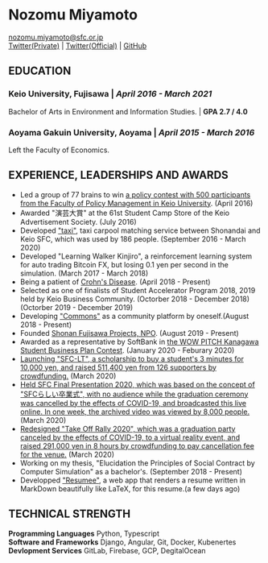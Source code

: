 # Nozomu Miyamoto
nozomu.miyamoto@sfc.or.jp  
[Twitter(Private)](https://twitter.com/nontan_univ) | [Twitter(Official)](https://twitter.com/NozomuMiyamoto) | [GitHub](https://github.com/nontan18)  

## EDUCATION
### **Keio University, Fujisawa** | *April 2016 - March 2021*
Bachelor of Arts in Environment and Information Studies. | **GPA 2.7 / 4.0**

### **Aoyama Gakuin University, Aoyama** | *April 2015 - March 2016*
Left the Faculty of Economics.

## EXPERIENCE, LEADERSHIPS AND AWARDS
- Led a group of 77 brains to win [a policy contest with 500 participants from the Faculty of Policy Management in Keio University](https://gc.sfc.keio.ac.jp/cgi/class/class_top.cgi?2016_38384). (April 2016)
- Awarded "演芸大賞" at the 61st Student Camp Store of the Keio Advertisement Society. (July 2016)
- Developed ["taxi"](https://twitter.com/taxi2sfc), taxi carpool matching service between Shonandai and Keio SFC, which was used by 186 people. (September 2016 - March 2020)
- Developed "Learning Walker Kinjiro", a reinforcement learning system for auto trading Bitcoin FX, but losing 0.1 yen per second in the simulation. (March 2017 - March 2018)
- Being a patient of [Crohn's Disease](https://en.wikipedia.org/wiki/Crohn%27s_disease). (April 2018 - Present)
- Selected as one of finalists of Student Accelerator Program 2018, 2019 held by Keio Business Community. (Octorber 2018 - December 2018)(Octorber 2019 - December 2019)
- Developing ["Commons"](https://commons.ruskinics.com/) as a community platform by oneself.(August 2018 - Present)
- Founded [Shonan Fujisawa Projects, NPO](https://www.npo-homepage.go.jp/npoportal/detail/014004133). (August 2019 - Present)
- Awarded as a representative by SoftBank in [the WOW PITCH Kanagawa Student Business Plan Contest](https://www.pref.kanagawa.jp/osirase/0604/kanagawabiz-con/pitch2019.html). (January 2020 - Feburary 2020)
- [Launching "SFC-LT", a scholarship to buy a student's 3 minutes for 10,000 yen, and raised 511,400 yen from 126 supporters by crowdfunding.](https://camp-fire.jp/projects/view/186699) (March 2020)
- [Held SFC Final Presentation 2020, which was based on the concept of  "SFCらしい卒業式", with no audience while the graduation ceremony was cancelled by the effects of COVID-19, and broadcasted this live online. In one week, the archived video was viewed by 8,000 people.](https://youtu.be/yuVtFI7YfbA) (March 2020)
- [Redesigned "Take Off Rally 2020", which was a graduation party canceled by the effects of COVID-19, to a virtual reality event, and raised 291,000 yen in 8 hours by crowdfunding to pay cancellation fee for the venue.](https://camp-fire.jp/projects/view/245150) (March 2020)
- Working on my thesis, "Elucidation the Principles of Social Contract by Computer Simulation" as a bachelor's. (September 2018 - Present)
- Developped ["Resumee"](https://resumee.work), a web app that renders a resume written in MarkDown beautifully like LaTeX, for this resume.(a few days ago)

## TECHNICAL STRENGTH
**Programming Languages** Python, Typescript  
**Software and Frameworks** Django, Angular, Git, Docker, Kubenertes  
**Devlopment Services** GitLab, Firebase, GCP, DegitalOcean  
